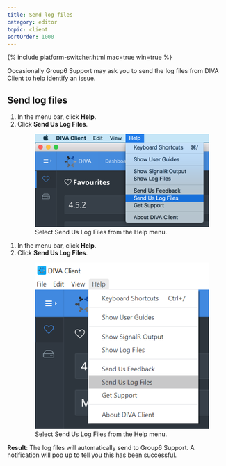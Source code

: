 ```yaml
---
title: Send log files
category: editor
topic: client
sortOrder: 1000
---
```


{% include platform-switcher.html mac=true win=true %}

Occasionally Group6 Support may ask you to send the log files from DIVA Client to help identify an issue. 

## Send log files

<div class="platform-mac">
  <ol>
    <li>
      In the menu bar, click <strong>Help</strong>.
    </li>
    <li>
      Click <strong>Send Us Log Files</strong>.
      <figure>
        <img src="/images/v4/client/send-log-files-mac.png" alt="Send log files"/>
        <figcaption>Select Send Us Log Files from the Help menu.</figcaption>
      </figure>
    </li>
  </ol>
</div>

<div class="platform-win">
  <ol>
    <li>
      In the menu bar, click <strong>Help</strong>.
    </li>
    <li>
      Click <strong>Send Us Log Files</strong>.
      <figure>
        <img src="/images/v4/client/send-log-files-win.png" alt="Send log files"/>
        <figcaption>Select Send Us Log Files from the Help menu.</figcaption>
      </figure>
    </li>
  </ol>
</div>

<p class="tip tip--result">
  <strong>Result</strong>:
  The log files will automatically send to Group6 Support. A notification will pop up to tell you this has been successful. 
</p>
